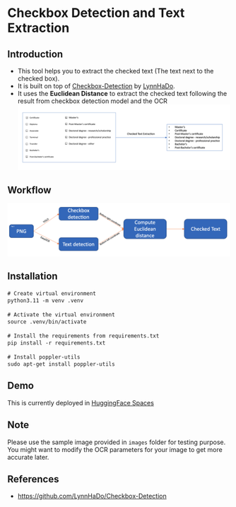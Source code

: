 # Checkbox Detection and Text Extraction

## Introduction

- This tool helps you to extract the checked text (The text next to the checked box).
- It is built on top of [Checkbox-Detection](https://github.com/LynnHaDo/Checkbox-Detection) by [LynnHaDo](https://github.com/LynnHaDo).
- It uses the **Euclidean Distance** to extract the checked text following the result from checkbox detection model and the OCR
![Checkbox Text Extraction](images/checked_text_extraction.png "Checkbox Text Extraction")

## Workflow
![Checkbox Detection and corresponding text extraction](images/checkbox_detection_workflow.png "Checkbox Detection and Text Extraction Workflow")

## Installation

    # Create virtual environment
    python3.11 -m venv .venv

    # Activate the virtual environment
    source .venv/bin/activate

    # Install the requirements from requirements.txt
    pip install -r requirements.txt

    # Install poppler-utils
    sudo apt-get install poppler-utils

## Demo

This is currently deployed in [HuggingFace Spaces](https://huggingface.co/spaces/oyashi163/checkbox_text_extraction)

## Note

Please use the sample image provided in `images` folder for testing purpose. 
You might want to modify the OCR parameters for your image to get more accurate later.

## References
- https://github.com/LynnHaDo/Checkbox-Detection
